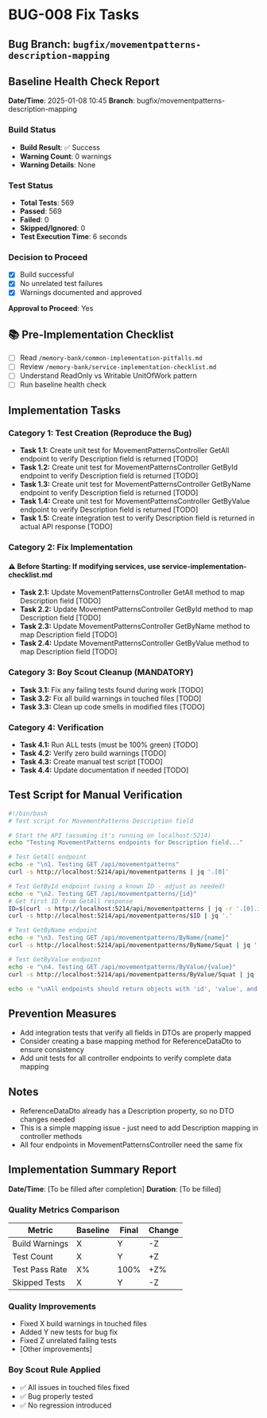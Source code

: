 # BUG-008 Fix Tasks

## Bug Branch: `bugfix/movementpatterns-description-mapping`

## Baseline Health Check Report
**Date/Time**: 2025-01-08 10:45
**Branch**: bugfix/movementpatterns-description-mapping

### Build Status
- **Build Result**: ✅ Success
- **Warning Count**: 0 warnings
- **Warning Details**: None

### Test Status
- **Total Tests**: 569
- **Passed**: 569
- **Failed**: 0
- **Skipped/Ignored**: 0
- **Test Execution Time**: 6 seconds

### Decision to Proceed
- [x] Build successful
- [x] No unrelated test failures
- [x] Warnings documented and approved

**Approval to Proceed**: Yes

## 📚 Pre-Implementation Checklist
- [ ] Read `/memory-bank/common-implementation-pitfalls.md`
- [ ] Review `/memory-bank/service-implementation-checklist.md`
- [ ] Understand ReadOnly vs Writable UnitOfWork pattern
- [ ] Run baseline health check

## Implementation Tasks

### Category 1: Test Creation (Reproduce the Bug)
- **Task 1.1:** Create unit test for MovementPatternsController GetAll endpoint to verify Description field is returned [TODO]
- **Task 1.2:** Create unit test for MovementPatternsController GetById endpoint to verify Description field is returned [TODO]
- **Task 1.3:** Create unit test for MovementPatternsController GetByName endpoint to verify Description field is returned [TODO]
- **Task 1.4:** Create unit test for MovementPatternsController GetByValue endpoint to verify Description field is returned [TODO]
- **Task 1.5:** Create integration test to verify Description field is returned in actual API response [TODO]

### Category 2: Fix Implementation
#### ⚠️ Before Starting: If modifying services, use service-implementation-checklist.md
- **Task 2.1:** Update MovementPatternsController GetAll method to map Description field [TODO]
- **Task 2.2:** Update MovementPatternsController GetById method to map Description field [TODO]
- **Task 2.3:** Update MovementPatternsController GetByName method to map Description field [TODO]
- **Task 2.4:** Update MovementPatternsController GetByValue method to map Description field [TODO]

### Category 3: Boy Scout Cleanup (MANDATORY)
- **Task 3.1:** Fix any failing tests found during work [TODO]
- **Task 3.2:** Fix all build warnings in touched files [TODO]
- **Task 3.3:** Clean up code smells in modified files [TODO]

### Category 4: Verification
- **Task 4.1:** Run ALL tests (must be 100% green) [TODO]
- **Task 4.2:** Verify zero build warnings [TODO]
- **Task 4.3:** Create manual test script [TODO]
- **Task 4.4:** Update documentation if needed [TODO]

## Test Script for Manual Verification
```bash
#!/bin/bash
# Test script for MovementPatterns Description field

# Start the API (assuming it's running on localhost:5214)
echo "Testing MovementPatterns endpoints for Description field..."

# Test GetAll endpoint
echo -e "\n1. Testing GET /api/movementpatterns"
curl -s http://localhost:5214/api/movementpatterns | jq '.[0]'

# Test GetById endpoint (using a known ID - adjust as needed)
echo -e "\n2. Testing GET /api/movementpatterns/{id}"
# Get first ID from GetAll response
ID=$(curl -s http://localhost:5214/api/movementpatterns | jq -r '.[0].id')
curl -s http://localhost:5214/api/movementpatterns/$ID | jq '.'

# Test GetByName endpoint
echo -e "\n3. Testing GET /api/movementpatterns/ByName/{name}"
curl -s http://localhost:5214/api/movementpatterns/ByName/Squat | jq '.'

# Test GetByValue endpoint
echo -e "\n4. Testing GET /api/movementpatterns/ByValue/{value}"
curl -s http://localhost:5214/api/movementpatterns/ByValue/Squat | jq '.'

echo -e "\nAll endpoints should return objects with 'id', 'value', and 'description' fields."
```

## Prevention Measures
- Add integration tests that verify all fields in DTOs are properly mapped
- Consider creating a base mapping method for ReferenceDataDto to ensure consistency
- Add unit tests for all controller endpoints to verify complete data mapping

## Notes
- ReferenceDataDto already has a Description property, so no DTO changes needed
- This is a simple mapping issue - just need to add Description mapping in controller methods
- All four endpoints in MovementPatternsController need the same fix

## Implementation Summary Report
**Date/Time**: [To be filled after completion]
**Duration**: [To be filled]

### Quality Metrics Comparison
| Metric | Baseline | Final | Change |
|--------|----------|-------|--------|
| Build Warnings | X | Y | -Z |
| Test Count | X | Y | +Z |
| Test Pass Rate | X% | 100% | +Z% |
| Skipped Tests | X | Y | -Z |

### Quality Improvements
- Fixed X build warnings in touched files
- Added Y new tests for bug fix
- Fixed Z unrelated failing tests
- [Other improvements]

### Boy Scout Rule Applied
- ✅ All issues in touched files fixed
- ✅ Bug properly tested
- ✅ No regression introduced